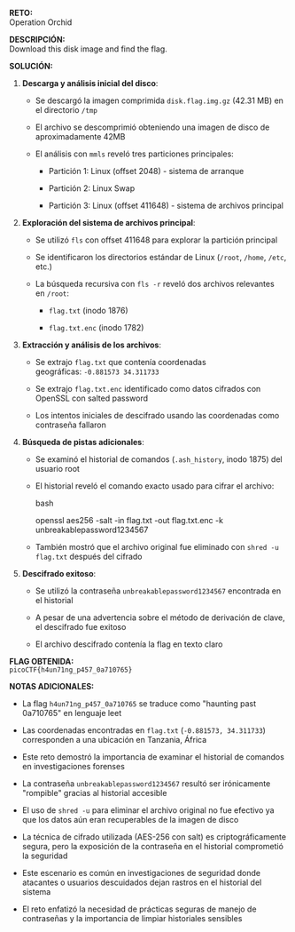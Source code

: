 **RETO:**  
Operation Orchid

**DESCRIPCIÓN:**  
Download this disk image and find the flag.

**SOLUCIÓN:**

1. **Descarga y análisis inicial del disco**:
    
    - Se descargó la imagen comprimida `disk.flag.img.gz` (42.31 MB) en el directorio `/tmp`
        
    - El archivo se descomprimió obteniendo una imagen de disco de aproximadamente 42MB
        
    - El análisis con `mmls` reveló tres particiones principales:
        
        - Partición 1: Linux (offset 2048) - sistema de arranque
            
        - Partición 2: Linux Swap
            
        - Partición 3: Linux (offset 411648) - sistema de archivos principal
            
2. **Exploración del sistema de archivos principal**:
    
    - Se utilizó `fls` con offset 411648 para explorar la partición principal
        
    - Se identificaron los directorios estándar de Linux (`/root`, `/home`, `/etc`, etc.)
        
    - La búsqueda recursiva con `fls -r` reveló dos archivos relevantes en `/root`:
        
        - `flag.txt` (inodo 1876)
            
        - `flag.txt.enc` (inodo 1782)
            
3. **Extracción y análisis de los archivos**:
    
    - Se extrajo `flag.txt` que contenía coordenadas geográficas: `-0.881573 34.311733`
        
    - Se extrajo `flag.txt.enc` identificado como datos cifrados con OpenSSL con salted password
        
    - Los intentos iniciales de descifrado usando las coordenadas como contraseña fallaron
        
4. **Búsqueda de pistas adicionales**:
    
    - Se examinó el historial de comandos (`.ash_history`, inodo 1875) del usuario root
        
    - El historial reveló el comando exacto usado para cifrar el archivo:
        
        bash
        
        openssl aes256 -salt -in flag.txt -out flag.txt.enc -k unbreakablepassword1234567
        
    - También mostró que el archivo original fue eliminado con `shred -u flag.txt` después del cifrado
        
5. **Descifrado exitoso**:
    
    - Se utilizó la contraseña `unbreakablepassword1234567` encontrada en el historial
        
    - A pesar de una advertencia sobre el método de derivación de clave, el descifrado fue exitoso
        
    - El archivo descifrado contenía la flag en texto claro
        

**FLAG OBTENIDA:**  
`picoCTF{h4un71ng_p457_0a710765}`

**NOTAS ADICIONALES:**

- La flag `h4un71ng_p457_0a710765` se traduce como "haunting past 0a710765" en lenguaje leet
    
- Las coordenadas encontradas en `flag.txt` (`-0.881573, 34.311733`) corresponden a una ubicación en Tanzania, África
    
- Este reto demostró la importancia de examinar el historial de comandos en investigaciones forenses
    
- La contraseña `unbreakablepassword1234567` resultó ser irónicamente "rompible" gracias al historial accesible
    
- El uso de `shred -u` para eliminar el archivo original no fue efectivo ya que los datos aún eran recuperables de la imagen de disco
    
- La técnica de cifrado utilizada (AES-256 con salt) es criptográficamente segura, pero la exposición de la contraseña en el historial comprometió la seguridad
    
- Este escenario es común en investigaciones de seguridad donde atacantes o usuarios descuidados dejan rastros en el historial del sistema
    
- El reto enfatizó la necesidad de prácticas seguras de manejo de contraseñas y la importancia de limpiar historiales sensibles
